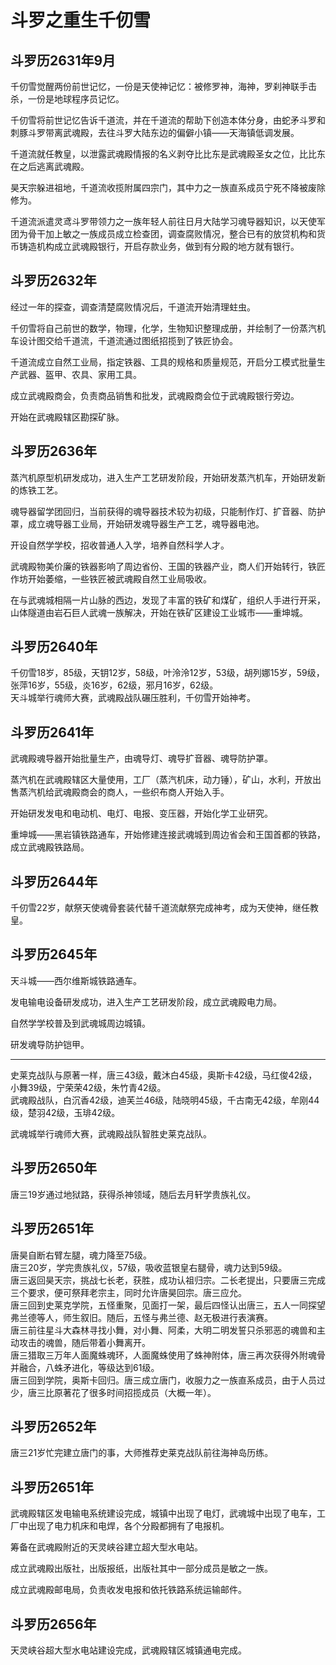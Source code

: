 # 斗罗之重生千仞雪

## 斗罗历2631年9月
千仞雪觉醒两份前世记忆，一份是天使神记忆：被修罗神，海神，罗刹神联手击杀，一份是地球程序员记忆。

千仞雪将前世记忆告诉千道流，并在千道流的帮助下创造本体分身，由蛇矛斗罗和刺豚斗罗带离武魂殿，去往斗罗大陆东边的偏僻小镇——天海镇低调发展。

千道流就任教皇，以泄露武魂殿情报的名义剥夺比比东是武魂殿圣女之位，比比东在之后逃离武魂殿。

昊天宗躲进祖地，千道流收揽附属四宗门，其中力之一族直系成员宁死不降被废除修为。

千道流派遣灵鸢斗罗带领力之一族年轻人前往日月大陆学习魂导器知识，以天使军团为骨干加上敏之一族成员成立检查团，调查腐败情况，整合已有的放贷机构和货币铸造机构成立武魂殿银行，开启存款业务，做到有分殿的地方就有银行。

## 斗罗历2632年
经过一年的探查，调查清楚腐败情况后，千道流开始清理蛀虫。

千仞雪将自己前世的数学，物理，化学，生物知识整理成册，并绘制了一份蒸汽机车设计图交给千道流，千道流通过图纸招揽到了铁匠协会。

千道流成立自然工业局，指定铁器、工具的规格和质量规范，开启分工模式批量生产武器、盔甲、农具、家用工具。

成立武魂殿商会，负责商品销售和批发，武魂殿商会位于武魂殿银行旁边。

开始在武魂殿辖区勘探矿脉。

## 斗罗历2636年
蒸汽机原型机研发成功，进入生产工艺研发阶段，开始研发蒸汽机车，开始研发新的炼铁工艺。

魂导器留学团回归，当前获得的魂导器技术较为初级，只能制作灯、扩音器、防护罩，成立魂导器工业局，开始研发魂导器生产工艺，魂导器电池。

开设自然学学校，招收普通人入学，培养自然科学人才。

武魂殿物美价廉的铁器影响了周边省份、王国的铁器产业，商人们开始转行，铁匠作坊开始萎缩，一些铁匠被武魂殿自然工业局吸收。

在与武魂城相隔一片山脉的西边，发现了丰富的铁矿和煤矿，组织人手进行开采，山体隧道由岩石巨人武魂一族解决，开始在铁矿区建设工业城市——重坤城。

## 斗罗历2640年
千仞雪18岁，85级，天钥12岁，58级，叶泠泠12岁，53级，胡列娜15岁，59级，张萍16岁，55级，炎16岁，62级，邪月16岁，62级。<br>
天斗城举行魂师大赛，武魂殿战队碾压胜利，千仞雪开始神考。

## 斗罗历2641年
武魂殿魂导器开始批量生产，由魂导灯、魂导扩音器、魂导防护罩。

蒸汽机在武魂殿辖区大量使用，工厂（蒸汽机床，动力锤），矿山，水利，开放出售蒸汽机给武魂殿商会的商人，一些织布商人开始入手。

开始研发发电和电动机、电灯、电报、变压器，开始化学工业研究。

重坤城——黑岩镇铁路通车，开始修建连接武魂城到周边省会和王国首都的铁路，成立武魂殿铁路局。

## 斗罗历2644年
千仞雪22岁，献祭天使魂骨套装代替千道流献祭完成神考，成为天使神，继任教皇。

## 斗罗历2645年
天斗城——西尔维斯城铁路通车。

发电输电设备研发成功，进入生产工艺研发阶段，成立武魂殿电力局。

自然学学校普及到武魂城周边城镇。

研发魂导防护铠甲。

---
史莱克战队与原著一样，唐三43级，戴沐白45级，奥斯卡42级，马红俊42级，小舞39级，宁荣荣42级，朱竹青42级。<br>
武魂殿战队，白沉香42级，迪芙兰46级，陆晓明45级，千古南无42级，牟刚44级，楚羽42级，玉琲42级。

武魂城举行魂师大赛，武魂殿战队智胜史莱克战队。

## 斗罗历2650年
唐三19岁通过地狱路，获得杀神领域，随后去月轩学贵族礼仪。<br>

## 斗罗历2651年
唐昊自断右臂左腿，魂力降至75级。<br>
唐三20岁，学完贵族礼仪，57级，吸收蓝银皇右腿骨，魂力达到59级。<br>
唐三返回昊天宗，挑战七长老，获胜，成功认祖归宗。二长老提出，只要唐三完成三个要求，便可祭拜老宗主，同时允许唐昊回宗。唐三应允。<br>
唐三回到史莱克学院，五怪重聚，见面打一架，最后四怪认出唐三，五人一同探望弗兰德等人，师生叙旧。随后，五怪与弗兰德、赵无极进行表演赛。<br>
唐三前往星斗大森林寻找小舞，对小舞、阿柔，大明二明发誓只杀邪恶的魂兽和主动攻击的魂兽，随后带着小舞离开。<br>
唐三猎取三万年人面魔蛛魂环，人面魔蛛使用了蛛神附体，唐三再次获得外附魂骨并融合，八蛛矛进化，等级达到61级。<br>
唐三回到学院，奥斯卡回归。唐三成立唐门，收服力之一族直系成员，由于人员过少，唐三比原著花了很多时间招揽成员（大概一年）。<br>

## 斗罗历2652年
唐三21岁忙完建立唐门的事，大师推荐史莱克战队前往海神岛历练。<br>

## 斗罗历2651年
武魂殿辖区发电输电系统建设完成，城镇中出现了电灯，武魂城中出现了电车，工厂中出现了电力机床和电焊，各个分殿都拥有了电报机。

筹备在武魂殿附近的天灵峡谷建立超大型水电站。

成立武魂殿出版社，出版报纸，出版社其中一部分成员是敏之一族。

成立武魂殿邮电局，负责收发电报和依托铁路系统运输邮件。

## 斗罗历2656年
天灵峡谷超大型水电站建设完成，武魂殿辖区城镇通电完成。